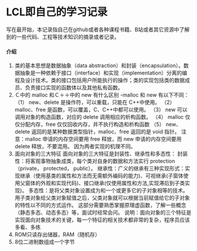 # LCL即自己的学习记录
写在最开始，本记录指自己在github或者各种课程书籍、B站或者其它资源中了解到的一些代码、工程等技术知识的摘录或者记录。
#### 介绍
1. 类的基本思想是数据抽象（data abstraction）和封装（encapsulation）。数据抽象是一种依赖于接口（interface）和实现（implementation）分离的编程及设计技术。类的接口包括用户所能执行的操作；类的实现包括类的数据成员、负责接口实现的函数体以及其他私有函数。
2. Ｃ中的 malloc 和Ｃ＋＋中的 new 有什么区别
 -malloc 和 new 有以下不同： （1） new、delete 是操作符，可以重载，只能在 C++中使用。 （2） malloc、free 是函数，可以覆盖，C、C++中都可以使用。 （3） new 可以调用对象的构造函数，对应的 delete 调用相应的析构函数。 （4） malloc 仅仅分配内存，free 仅仅回收内存，并不执行构造和析构函数 （5） new、delete 返回的是某种数据类型指针，malloc、free 返回的是 void 指针。 注意：malloc 申请的内存空间要用 free 释放，而 new 申请的内存空间要用 delete 释放，不要混用。 因为两者实现的机理不同。
3. 面向对象的三大特征
面向对象的三大特征是封装性、继承性和多态性： 封装性：将客观事物抽象成类，每个类对自身的数据和方法实行 protection（private， protected， public）。 继承性：广义的继承有三种实现形式：实现继承（使用基类的属性和方法而无需额外编码的能力)、可视继承(子窗体使用父窗体的外观和实现代码)、接口继承(仅使用属性和方法,实现滞后到子类实现)。 多态性：是将父类对象设置成为和一个或更多它的子对象相等的技术。用子类对象给父类对象赋值之后，父类对象就可以根据当前赋值给它的子对象的特性以不同的方式运作。 这部分需要熟悉掌握原理虚函数，了解一些概念（静态多态、动态多态）等，面试时经常会问。 说明：面向对象的三个特征是实现面向对象技术的关键，每一个特征的相关技术都非常的复杂，程序员应该多看、多练
4. ROM只读存出储器，RAM（随机存）
5. 8位二进制数组成一个字节